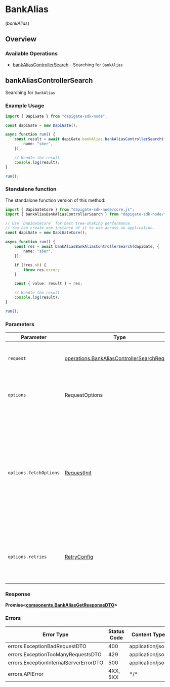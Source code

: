 # BankAlias

(_bankAlias_)

## Overview

### Available Operations

- [bankAliasControllerSearch](#bankaliascontrollersearch) - Searching for `BankAlias`

## bankAliasControllerSearch

Searching for `BankAlias`

### Example Usage

```typescript
import { DapiGate } from "dapigate-sdk-node";

const dapiGate = new DapiGate();

async function run() {
	const result = await dapiGate.bankAlias.bankAliasControllerSearch({
		name: "sber",
	});

	// Handle the result
	console.log(result);
}

run();
```

### Standalone function

The standalone function version of this method:

```typescript
import { DapiGateCore } from "dapigate-sdk-node/core.js";
import { bankAliasBankAliasControllerSearch } from "dapigate-sdk-node/funcs/bankAliasBankAliasControllerSearch.js";

// Use `DapiGateCore` for best tree-shaking performance.
// You can create one instance of it to use across an application.
const dapiGate = new DapiGateCore();

async function run() {
	const res = await bankAliasBankAliasControllerSearch(dapiGate, {
		name: "sber",
	});

	if (!res.ok) {
		throw res.error;
	}

	const { value: result } = res;

	// Handle the result
	console.log(result);
}

run();
```

### Parameters

| Parameter              | Type                                                                                                       | Required           | Description                                                                                                                                                                    |
| ---------------------- | ---------------------------------------------------------------------------------------------------------- | ------------------ | ------------------------------------------------------------------------------------------------------------------------------------------------------------------------------ |
| `request`              | [operations.BankAliasControllerSearchRequest](../../models/operations/bankaliascontrollersearchrequest.md) | :heavy_check_mark: | The request object to use for the request.                                                                                                                                     |
| `options`              | RequestOptions                                                                                             | :heavy_minus_sign: | Used to set various options for making HTTP requests.                                                                                                                          |
| `options.fetchOptions` | [RequestInit](https://developer.mozilla.org/en-US/docs/Web/API/Request/Request#options)                    | :heavy_minus_sign: | Options that are passed to the underlying HTTP request. This can be used to inject extra headers for examples. All `Request` options, except `method` and `body`, are allowed. |
| `options.retries`      | [RetryConfig](../../lib/utils/retryconfig.md)                                                              | :heavy_minus_sign: | Enables retrying HTTP requests under certain failure conditions.                                                                                                               |

### Response

**Promise\<[components.BankAliasGetResponseDTO](../../models/components/bankaliasgetresponsedto.md)\>**

### Errors

| Error Type                             | Status Code | Content Type     |
| -------------------------------------- | ----------- | ---------------- |
| errors.ExceptionBadRequestDTO          | 400         | application/json |
| errors.ExceptionTooManyRequestsDTO     | 429         | application/json |
| errors.ExceptionInternalServerErrorDTO | 500         | application/json |
| errors.APIError                        | 4XX, 5XX    | \*/\*            |
